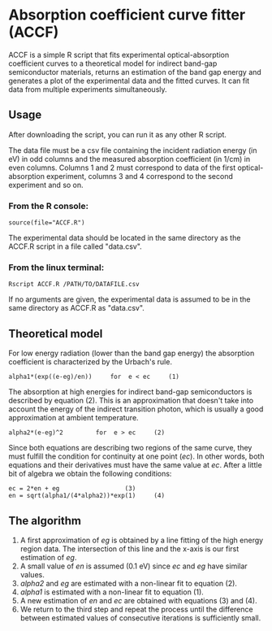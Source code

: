 # Absorption coefficient curve fitter (ACCF)

ACCF is a simple R script that fits experimental optical-absorption coefficient curves to a theoretical model for indirect band-gap semiconductor materials, returns an estimation of the band gap energy and generates a plot of the experimental data and the fitted curves. It can fit data from multiple experiments simultaneously.

## Usage

After downloading the script, you can run it as any other R script. 

The data file must be a csv file containing the incident radiation energy (in eV) in odd columns and the measured absorption coefficient (in 1/cm) in even columns. Columns 1 and 2 must correspond to data of the first optical-absorption experiment, columns 3 and 4 correspond  to the second experiment and so on.

### From the R console:

	source(file="ACCF.R")

The experimental data should be located in the same directory as the ACCF.R script in a file called "data.csv".

### From the linux terminal:

	Rscript ACCF.R /PATH/TO/DATAFILE.csv

If no arguments are given, the experimental data is assumed to be in the same directory as ACCF.R as "data.csv".

## Theoretical model

For low energy radiation (lower than the band gap energy) the absorption coefficient is characterized by the Urbach's rule.

	alpha1*(exp((e-eg)/en))		for  e < ec  	(1)

The absorption at high energies for indirect band-gap semiconductors is described by equation (2). This is an approximation that doesn't take into account the energy of the indirect transition photon, which is usually a good approximation at ambient temperature.

	alpha2*(e-eg)^2			for  e > ec  	(2)

Since both equations are describing two regions of the same curve, they must fulfill the condition for continuity at one point (*ec*). In other words, both equations and their derivatives must have the same value at *ec*. After a little bit of algebra we obtain the following conditions:

	ec = 2*en + eg					(3)
	en = sqrt(alpha1/(4*alpha2))*exp(1)		(4)


## The algorithm

1. A first approximation of *eg* is obtained by a line fitting of the high energy region data. The intersection of this line and the x-axis is our first estimation of *eg*.
2. A small value of *en* is assumed (0.1 eV) since *ec* and *eg* have similar values.
3. *alpha2* and *eg* are estimated with a non-linear fit to equation (2).
4. *alpha1* is estimated with a non-linear fit to equation (1).
5. A new estimation of *en* and *ec* are obtained with equations (3) and (4).
6. We return to the third step and repeat the process until the difference between estimated values of consecutive  iterations is sufficiently small.


